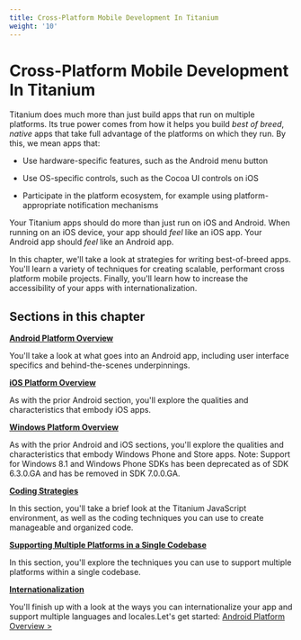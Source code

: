 ```yaml
---
title: Cross-Platform Mobile Development In Titanium
weight: '10'
---
```


# Cross-Platform Mobile Development In Titanium

Titanium does much more than just build apps that run on multiple platforms. Its true power comes from how it helps you build _best of breed_, _native_ apps that take full advantage of the platforms on which they run. By this, we mean apps that:

* Use hardware-specific features, such as the Android menu button

* Use OS-specific controls, such as the Cocoa UI controls on iOS

* Participate in the platform ecosystem, for example using platform-appropriate notification mechanisms

Your Titanium apps should do more than just run on iOS and Android. When running on an iOS device, your app should _feel_ like an iOS app. Your Android app should _feel_ like an Android app.

In this chapter, we'll take a look at strategies for writing best-of-breed apps. You'll learn a variety of techniques for creating scalable, performant cross platform mobile projects. Finally, you'll learn how to increase the accessibility of your apps with internationalization.

## Sections in this chapter

**[Android Platform Overview](/guide/Titanium_SDK/Titanium_SDK_How-tos/Cross-Platform_Mobile_Development_In_Titanium/Android_Platform_Overview/)**

You'll take a look at what goes into an Android app, including user interface specifics and behind-the-scenes underpinnings.

**[iOS Platform Overview](/guide/Titanium_SDK/Titanium_SDK_How-tos/Cross-Platform_Mobile_Development_In_Titanium/iOS_Platform_Overview/)**

As with the prior Android section, you'll explore the qualities and characteristics that embody iOS apps.

**[Windows Platform Overview](/guide/Titanium_SDK/Titanium_SDK_How-tos/Cross-Platform_Mobile_Development_In_Titanium/Windows_Platform_Overview/)**

As with the prior Android and iOS sections, you'll explore the qualities and characteristics that embody Windows Phone and Store apps. Note: Support for Windows 8.1 and Windows Phone SDKs has been deprecated as of SDK 6.3.0.GA and has be removed in SDK 7.0.0.GA.

**[Coding Strategies](/guide/Titanium_SDK/Titanium_SDK_How-tos/Cross-Platform_Mobile_Development_In_Titanium/Coding_Strategies/)**

In this section, you'll take a brief look at the Titanium JavaScript environment, as well as the coding techniques you can use to create manageable and organized code.

**[Supporting Multiple Platforms in a Single Codebase](/guide/Titanium_SDK/Titanium_SDK_How-tos/Cross-Platform_Mobile_Development_In_Titanium/Supporting_Multiple_Platforms_in_a_Single_Codebase/)**

In this section, you'll explore the techniques you can use to support multiple platforms within a single codebase.

**[Internationalization](/guide/Titanium_SDK/Titanium_SDK_How-tos/Cross-Platform_Mobile_Development_In_Titanium/Internationalization/)**

You'll finish up with a look at the ways you can internationalize your app and support multiple languages and locales.Let's get started: [Android Platform Overview >](/guide/Titanium_SDK/Titanium_SDK_How-tos/Cross-Platform_Mobile_Development_In_Titanium/Android_Platform_Overview/)
